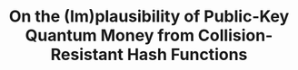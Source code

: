 ---
layout: page
title: On the (Im)plausibility of Public-Key Quantum Money from Collision-Resistant Hash Functions
pdf: /assets/pdf/PKQM.pdf
description: With <a href='https://sites.google.com/site/prabhanjanva'>Prof. Prabhanjan Ananth</a> and <a href='http://www.henryyuen.net/'>Prof. Henry Yuen</a>. <i>Submitted</i>
contents:
importance: 1
category: research
---